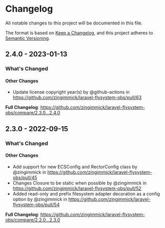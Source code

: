 # Changelog

All notable changes to this project will be documented in this file.

The format is based on [Keep a Changelog](https://keepachangelog.com/en/1.0.0/),
and this project adheres to [Semantic Versioning](https://semver.org/spec/v2.0.0.html).

<!-- changelog-linker -->
## 2.4.0 - 2023-01-13

<!-- Release notes generated using configuration in .github/release.yml at master -->
### What's Changed

#### Other Changes

- Update license copyright year(s) by @github-actions in https://github.com/zingimmick/laravel-flysystem-obs/pull/63

**Full Changelog**: https://github.com/zingimmick/laravel-flysystem-obs/compare/2.3.0...2.4.0

## 2.3.0 - 2022-09-15

<!-- Release notes generated using configuration in .github/release.yml at master -->
### What's Changed

#### Other Changes

- Add support for new ECSConfig and RectorConfig class by @zingimmick in https://github.com/zingimmick/laravel-flysystem-obs/pull/45
- Changes Closure to be static when possible by @zingimmick in https://github.com/zingimmick/laravel-flysystem-obs/pull/52
- Added read-only and prefix filesystem adapter decoration as a config option by @zingimmick in https://github.com/zingimmick/laravel-flysystem-obs/pull/54

**Full Changelog**: https://github.com/zingimmick/laravel-flysystem-obs/compare/2.2.0...2.3.0
